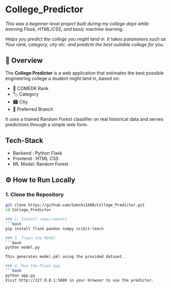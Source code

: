# College_Predictor

*This was a beginner-level project built during my college days while learning Flask, HTML/CSS, and basic machine learning.*

*Helps you predict the college you might land in.* 
*It takes parameters such as Your rank, category, city etc. and predicts the best suitable college for you.*

## 📖 Overview

The **College Predictor** is a web application that estimates the best possible engineering college a student might land in, based on:
- 🎯 COMEDK Rank
- 🏷️ Category
- 🏙️ City
- 🧠 Preferred Branch

It uses a trained Random Forest classifier on real historical data and serves predictions through a simple web form.

## Tech-Stack
- Backend : Python Flask
- Frontend : HTML CSS
- ML Model: Random Forest

## ⚙️ How to Run Locally

### 1. Clone the Repository

```bash
git clone https://github.com/Sakshi1608/College_Predictor.git
cd College_Predictor

### 2. Install requirements
```bash 
pip install flask pandas numpy scikit-learn

### 3. Train the Model
```bash
python model.py

This generates model.pkl using the provided dataset.

### 4. Run the Flask App
```bash
python app.py
Visit http://127.0.0.1:5000 in your browser to use the predictor.

